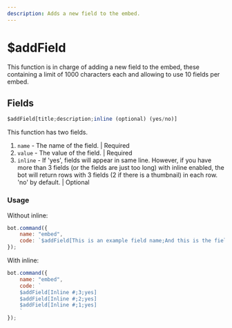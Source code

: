 ```yaml
---
description: Adds a new field to the embed.
---
```


# $addField

This function is in charge of adding a new field to the embed, these containing a limit of 1000 characters each and allowing to use 10 fields per embed.

## Fields

```javascript
$addField[title;description;inline (optional) (yes/no)]
```

This function has two fields.

1. `name` - The name of the field. \| Required
2. `value` - The value of the field. \| Required
3. `inline` - If 'yes', fields will appear in same line. However, if you have more than 3 fields \(or the fields are just too long\) with inline enabled, the bot will return rows with 3 fields \(2 if there is a thumbnail\) in each row. 'no' by default. \| Optional

### Usage

Without inline:

```javascript
bot.command({
    name: "embed",
    code: `$addField[This is an example field name;And this is the field value!]`
});
```

With inline:

```javascript
bot.command({
    name: "embed",
    code: `
    $addField[Inline #;3;yes]
    $addField[Inline #;2;yes]
    $addField[Inline #;1;yes]
    `
});
```

